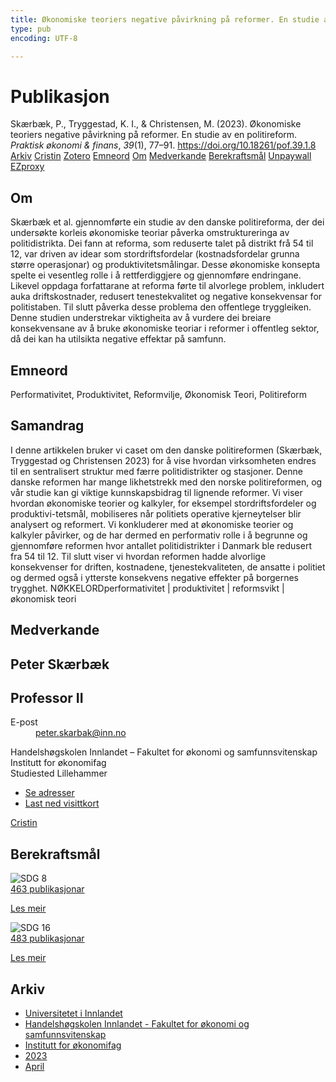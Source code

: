 ```yaml
---
title: Økonomiske teoriers negative påvirkning på reformer. En studie av en politireform
type: pub
encoding: UTF-8

---
```

<h1>Publikasjon</h1>
<article id="csl-bib-container-NSG2P9WN" class="csl-bib-container">
  <div class="csl-bib-body"> <div class="csl-entry">Skærbæk, P., Tryggestad, K. I., &#38; Christensen, M. (2023). Økonomiske teoriers negative påvirkning på reformer. En studie av en politireform. <i>Praktisk økonomi &#38; finans</i>, <i>39</i>(1), 77–91. <a href="https://doi.org/10.18261/pof.39.1.8">https://doi.org/10.18261/pof.39.1.8</a></div> </div>
  <div class="csl-bib-buttons">
    <a href="#taxonomy-article-NSG2P9WN" alt="archive" class="csl-bib-button">Arkiv</a>
    <a href="https://app.cristin.no/results/show.jsf?id=2141906" alt="Cristin" class="csl-bib-button">Cristin</a>
    <a href="http://zotero.org/groups/5881554/items/NSG2P9WN" alt="Zotero" class="csl-bib-button">Zotero</a>
    <a href="#keywords-article-NSG2P9WN" alt="keywords" class="csl-bib-button">Emneord</a>
    <a href="#about-article-NSG2P9WN" alt="about_pub" class="csl-bib-button">Om</a>
    <a href="#contributors-article-NSG2P9WN" alt="contributors" class="csl-bib-button">Medverkande</a>
    <a href="#sdg-article-NSG2P9WN" alt="sdg" class="csl-bib-button">Berekraftsmål</a>
    <a href="https://doi.org/10.18261/pof.39.1.8" alt="Unpaywall" class="csl-bib-button">Unpaywall</a>
    <a href="https://doi.org/10.18261/pof.39.1.8" alt="EZproxy" class="csl-bib-button">EZproxy</a>
  </div>
  <div id="csl-bib-meta-container-NSG2P9WN"></div>
</article>
<div id="csl-bib-meta-NSG2P9WN" class="csl-bib-meta">
  <article id="about-article-NSG2P9WN" class="about_pub-article">
    <h1>Om</h1>
    Skærbæk et al. gjennomførte ein studie av den danske politireforma, der dei undersøkte korleis økonomiske teoriar påverka omstruktureringa av politidistrikta. Dei fann at reforma, som reduserte talet på distrikt frå 54 til 12, var driven av idear som stordriftsfordelar (kostnadsfordelar grunna større operasjonar) og produktivitetsmålingar. Desse økonomiske konsepta spelte ei vesentleg rolle i å rettferdiggjere og gjennomføre endringane. Likevel oppdaga forfattarane at reforma førte til alvorlege problem, inkludert auka driftskostnader, redusert tenestekvalitet og negative konsekvensar for politistaben. Til slutt påverka desse problema den offentlege tryggleiken. Denne studien understrekar viktigheita av å vurdere dei breiare konsekvensane av å bruke økonomiske teoriar i reformer i offentleg sektor, då dei kan ha utilsikta negative effektar på samfunn.
  </article>
  <article id="keywords-article-NSG2P9WN" class="keywords-article">
    <h1>Emneord</h1>
    Performativitet, Produktivitet, Reformvilje, Økonomisk Teori, Politireform
  </article>
  <article id="abstract-article-NSG2P9WN" class="abstract-article">
    <h1>Samandrag</h1>
    I denne artikkelen bruker vi caset om den danske politireformen (Skærbæk, Tryggestad og Christensen 2023) for å vise hvordan virksomheten endres til en sentralisert struktur med færre politidistrikter og stasjoner. Denne danske reformen har mange likhetstrekk med den norske politireformen, og vår studie kan gi viktige kunnskapsbidrag til lignende reformer. Vi viser hvordan økonomiske teorier og kalkyler, for eksempel stordriftsfordeler og produktivi-tetsmål, mobiliseres når politiets operative kjerneytelser blir analysert og reformert. Vi konkluderer med at økonomiske teorier og kalkyler påvirker, og de har dermed en performativ rolle i å begrunne og gjennomføre reformen hvor antallet politidistrikter i Danmark ble redusert fra 54 til 12. Til slutt viser vi hvordan reformen hadde alvorlige konsekvenser for driften, kostnadene, tjenestekvaliteten, de ansatte i politiet og dermed også i ytterste konsekvens negative effekter på borgernes trygghet. 
NØKKELORDperformativitet  |  produktivitet  |  reformsvikt  |  økonomisk teori
  </article>
  <article id="contributors-article-NSG2P9WN" class="contributors-article">
    <h1>Medverkande</h1>
    <div class="personas"> <div class="vrtx-hinn-person-card"> <div class="photo"> <i class="lar la-user-circle missing-person"></i> </div> <div class="info"> <hgroup><h1>Peter Skærbæk</h1> <h2>Professor II</h2> </hgroup><dl> <dt>E-post</dt> <dd> <a href="mailto:peter.skarbak@inn.no">peter.skarbak@inn.no</a> </dd> </dl> <p> Handelshøgskolen Innlandet – Fakultet for økonomi og samfunnsvitenskap<br> Institutt for økonomifag<br> Studiested Lillehammer </p> <ul class="vrtx-hinn-links"> <li><a href="https://www.inn.no/finn-en-ansatt/peter-skarbak.html#vrtx-hinn-addresses">Se adresser</a></li> <li><a href="https://www.inn.no/finn-en-ansatt/peter-skarbak.html?vrtx=vcf">Last ned visittkort</a></li> </ul> </div> </div> <a href="https://app.cristin.no/persons/show.jsf?id=497765" alt="Cristin URL" class="personas-cristin">Cristin</a> </div>
  </article>
  <article id="sdg-article-NSG2P9WN" class="sdg-article">
    <h1>Berekraftsmål</h1>
    <div class="sdg-container"><div id="sdg8" class="sdg">
        <img src="{{< params subfolder >}}images/sdg/sdg08_nn.png" class="image" alt="SDG 8">
        <div class="sdg-overlay">
          <a href="{{< params subfolder >}}nn/archive/?sdg=8#archive" class="sdg-publication-count"><span>463</span> publikasjonar</a>
          <p><a href="https://fn.no/om-fn/fns-baerekraftsmaal/anstendig-arbeid-og-oekonomisk-vekst?lang=nno-NO" class="sdg-read-more">Les meir</a></p>
        </div>
      </div> <div id="sdg16" class="sdg">
        <img src="{{< params subfolder >}}images/sdg/sdg16_nn.png" class="image" alt="SDG 16">
        <div class="sdg-overlay">
          <a href="{{< params subfolder >}}nn/archive/?sdg=16#archive" class="sdg-publication-count"><span>483</span> publikasjonar</a>
          <p><a href="https://fn.no/om-fn/fns-baerekraftsmaal/fred-rettferdighet-og-velfungerende-institusjoner?lang=nno-NO" class="sdg-read-more">Les meir</a></p>
        </div>
      </div></div>
  </article>
  <article id="taxonomy-article-NSG2P9WN" class="taxonomy-article">
    <h1>Arkiv</h1>
    <ul>
      <li><a href="{{< params subfolder >}}nn/archive/?key=3DCRN523">Universitetet i Innlandet</a></li>
      <li><a href="{{< params subfolder >}}nn/archive/?key=DU8Q9LN9">Handelshøgskolen Innlandet - Fakultet for økonomi og samfunnsvitenskap</a></li>
      <li><a href="{{< params subfolder >}}nn/archive/?key=3IQA89I8">Institutt for økonomifag</a></li>
      <li><a href="{{< params subfolder >}}nn/archive/?key=RD9NIUZB">2023</a></li>
      <li><a href="{{< params subfolder >}}nn/archive/?key=EAN3MD9Z">April</a></li>
    </ul>
  </article>
</div>
